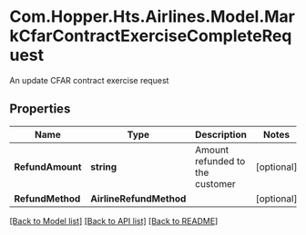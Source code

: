 # Com.Hopper.Hts.Airlines.Model.MarkCfarContractExerciseCompleteRequest
An update CFAR contract exercise request

## Properties

Name | Type | Description | Notes
------------ | ------------- | ------------- | -------------
**RefundAmount** | **string** | Amount refunded to the customer | [optional] 
**RefundMethod** | **AirlineRefundMethod** |  | [optional] 

[[Back to Model list]](../README.md#documentation-for-models) [[Back to API list]](../README.md#documentation-for-api-endpoints) [[Back to README]](../README.md)

